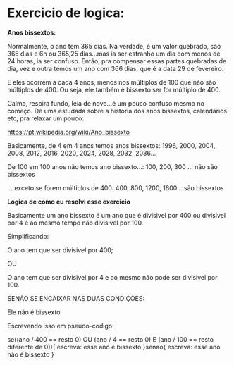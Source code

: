 # Exercicio de logica:

**Anos bissextos:**

Normalmente, o ano tem 365 dias. Na verdade, é um valor quebrado, são 365 dias e 6h ou 365,25 dias...mas ia ser estranho um dia com menos de 24 horas, ia ser confuso. Então, pra compensar essas partes quebradas de dia, vez e outra temos um ano com 366 dias, que é a data 29 de fevereiro.

E eles ocorrem a cada 4 anos, menos nos múltiplos de 100 que não são múltiplos de 400. Ou seja, ele também é bissexto ser for múltiplo de 400.

Calma, respira fundo, leia de novo...é um pouco confuso mesmo no começo. Dê uma estudada sobre a história dos anos bissextos, calendários etc, pra relaxar um pouco:

https://pt.wikipedia.org/wiki/Ano_bissexto

Basicamente, de 4 em 4 anos temos anos bissextos:
1996, 2000, 2004, 2008, 2012, 2016, 2020, 2024, 2028, 2032, 2036...

De 100 em 100 anos não temos ano bissexto...:
100, 200, 300 ... não são bissextos

... exceto se forem múltiplos de 400:
400, 800, 1200, 1600... são bissextos

**Logica de como eu resolvi esse exercicio**

Basicamente um ano bissexto é um ano que é divisivel por 400 ou divisivel por 4 e ao mesmo tempo não divisivel  por 100.

Simplificando:

O ano tem que ser divisivel por 400;

OU

O ano tem que ser divisivel por 4 e ao mesmo não pode ser divisivel por 100.

SENÃO SE ENCAIXAR NAS DUAS CONDIÇÕES:

Ele não é bissexto

Escrevendo isso em pseudo-codigo:

se((ano / 400 == resto 0) OU (ano / 4 == resto 0) E (ano / 100 == resto diferente de 0)){
	escreva: esse ano é bissexto
}senao{
	escreva: esse ano não é bissexto
}
